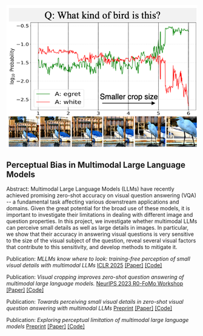 ![Perceptual Bias in Multimodal Large Language Models](../images/perceptual_bias_mllms.png)

## Perceptual Bias in Multimodal Large Language Models

Abstract: Multimodal Large Language Models (LLMs) have recently achieved promising zero-shot accuracy on visual question answering (VQA) -- a fundamental task affecting various downstream applications and domains. Given the great potential for the broad use of these models, it is important to investigate their limitations in dealing with different image and question properties. In this project, we investigate whether multimodal LLMs can perceive small details as well as large details in images. In particular, we show that their accuracy in answering visual questions is very sensitive to the size of the visual subject of the question, reveal several visual factors that contribute to this sensitivity, and develop methods to mitigate it.

Publication: <i>MLLMs know where to look: training-free perception of small visual details with multimodal LLMs</i> <a target="_blank" rel="noopener noreferrer" href="https://openreview.net/forum?id=DgaY5mDdmT">ICLR 2025</a> <a target="_blank" rel="noopener noreferrer" href="https://openreview.net/forum?id=DgaY5mDdmT">[Paper]</a> <a target="_blank" rel="noopener noreferrer" href="https://github.com/saccharomycetes/mllms_know">[Code]</a>

Publication: <i>Visual cropping improves zero-shot question answering of multimodal large language models.</i> <a target="_blank" rel="noopener noreferrer" href="https://sites.google.com/view/r0-fomo">NeurIPS 2023 R0-FoMo Workshop</a> <a target="_blank" rel="noopener noreferrer" href="https://openreview.net/attachment?id=YrYcoV2dAk&name=pdf#:~:text=Overall%2C%20our%20findings%20suggest%20that,gap%20with%20human%20visual%20cropping.">[Paper]</a> <a target="_blank" rel="noopener noreferrer" href="https://github.com/saccharomycetes/visual_crop_zsvqa">[Code]</a>

Publication: <i>Towards perceiving small visual details in zero-shot visual question answering with multimodal LLMs</i> <a target="_blank" rel="noopener noreferrer" href="https://arxiv.org/abs/2310.16033">Preprint</a> <a target="_blank" rel="noopener noreferrer" href="https://arxiv.org/pdf/2310.16033.pdf">[Paper]</a> <a target="_blank" rel="noopener noreferrer" href="https://github.com/saccharomycetes/visual_crop_zsvqa">[Code]</a>

Publication: <i>Exploring perceptual limitation of multimodal large language models</i> <a target="_blank" rel="noopener noreferrer" href="https://arxiv.org/abs/2402.07384">Preprint</a> <a target="_blank" rel="noopener noreferrer" href="https://arxiv.org/pdf/2402.07384.pdf">[Paper]</a> <a target="_blank" rel="noopener noreferrer" href="https://github.com/saccharomycetes/mllm-perceptual-limitation">[Code]</a>